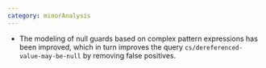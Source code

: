```yaml
---
category: minorAnalysis
---
```

* The modeling of null guards based on complex pattern expressions has been improved, which in turn improves the query `cs/dereferenced-value-may-be-null` by removing false positives.
